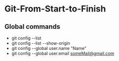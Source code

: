 # Git-From-Start-to-Finish

## Global commands
 - git config --list
 - git config --list --show-origin
 - git config --global user.name "Name"
 - git config --global user.email someMail@gmail.com

